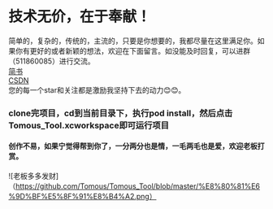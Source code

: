 # 技术无价，在于奉献！
简单的，复杂的，传统的，主流的，只要是你想要的，我都尽量在这里满足你。如果你有更好的或者新颖的想法，欢迎在下面留言。如没能及时回复，可以进群（511860085）进行交流。  
[简书](https://www.jianshu.com/u/3600d7861beb)  
[CSDN](https://mp.csdn.net/console/article)  
您的每一个star和关注都是激励我坚持下去的动力😊😊。
### clone完项目，cd到当前目录下，执行pod install，然后点击Tomous_Tool.xcworkspace即可运行项目


#### 创作不易，如果宁觉得帮到你了，一分两分也是情，一毛两毛也是爱，欢迎老板打赏。
![老板多多发财]（https://github.com/Tomous/Tomous_Tool/blob/master/%E8%80%81%E6%9D%BF%E5%8F%91%E8%B4%A2.png）
